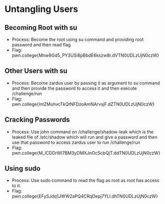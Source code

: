 # Untangling Users
## Becoming Root with su
- Process: Become the root using su command and providing root password and then read flag
- Flag: pwn.college{Mnw8Gd5_PY3USi8pBbdE6kszw8r.dVTN0UDLzUjN0czW}
## Other Users with su
- Process: Become zardus user by passing it as argument to su command and then provide the password to access it and then execute /challenge/run
- Flag: pwn.college{IntZMuhvcTkQtNFDzoAmNArvsjF.dZTN0UDLzUjN0czW}
## Cracking Passwords
- Process: Use john command on /challenge/shadow-leak which is the leaked file of /etc/shadow which will run and give a password and then use that password to access zardus user to run /challenge/run
- Flag: pwn.college{M_lCDDrWl7BM3yOMXJnOcScbQjT.ddTN0UDLzUjN0czW}
## Using sudo
- Process: Use sudo command to read the flag as root as root has access to it.
- Flag: pwn.college{EFySJdq1JWW2aPQ4CRqDepj7YLl.dhTN0UDLzUjN0czW}

